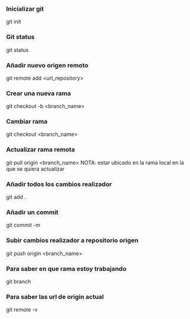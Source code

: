 ### Inicializar git
git init

### Git status
git status

### Añadir nuevo origen remoto
git remote add <url_repository>

### Crear una nueva rama
git checkout -b <branch_name>

### Cambiar rama
git checkout <branch_name>

### Actualizar rama remota
git pull origin <branch_name>
NOTA: estar ubicado en la rama local en la que se quiera actualizar

### Añadir todos los cambios realizador 
git add .

### Añadir un commit
git commit -m <message>

### Subir cambios realizador a repositorio origen
git push origin <branch_name>

### Para saber en que rama estoy trabajando
git branch 

### Para saber las url de origin actual
git remote -v